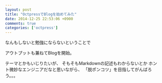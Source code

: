 ```yaml
---
layout: post
title: "OctpressでBlogを始めてみた"
date: 2014-12-25 22:53:06 +0900
comments: true
categories: ['octpress']
---
```


なんもしないと勉強にならないということで

アウトプットも兼ねてBlogを開始。

テーマとかもいじりたいが、
そもそもMarkdownの記述もわからないとか
ホント微妙なエンジニアだなと思いながら、
「脱ポンコツ」を目指してがんばろう。。。


